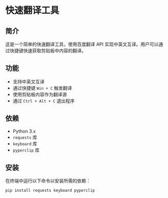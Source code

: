 # 快速翻译工具

## 简介

这是一个简单的快速翻译工具，使用百度翻译 API 实现中英文互译。用户可以通过快捷键快速获取剪贴板中内容的翻译。

## 功能

- 支持中英文互译
- 通过快捷键 `Win + C` 触发翻译
- 使用剪贴板内容作为翻译源
- 通过 `Ctrl + Alt + C` 退出程序

## 依赖

- Python 3.x
- `requests` 库
- `keyboard` 库
- `pyperclip` 库

## 安装

在终端中运行以下命令以安装所需的依赖：

```bash
pip install requests keyboard pyperclip
```

